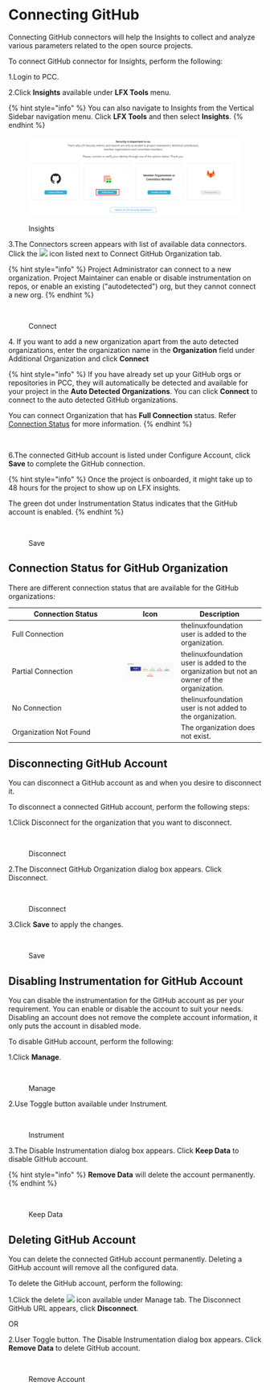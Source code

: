 # Connecting GitHub

Connecting GitHub connectors will help the Insights to collect and analyze various parameters related to the open source projects.&#x20;

To connect GitHub connector for Insights, perform the following:

1.Login to PCC.

2.Click **Insights** available under **LFX Tools** menu.

{% hint style="info" %}
You can also navigate to Insights from the Vertical Sidebar navigation menu. Click **LFX Tools** and then select **Insights**.
{% endhint %}

<figure><img src="../../../../.gitbook/assets/Sec1 (1).png" alt=""><figcaption><p>Insights</p></figcaption></figure>

3.The Connectors screen appears with list of available data connectors. Click the ![](../../../../.gitbook/assets/Plus\_icon.png) icon listed next to Connect GitHub Organization tab.&#x20;

{% hint style="info" %}
Project Administrator can connect to a new organization. Project Maintainer can enable or disable instrumentation on repos, or enable an existing ("autodetected") org, but they cannot connect a new org.
{% endhint %}

<figure><img src="../../../../.gitbook/assets/Connect Git.png" alt=""><figcaption><p>Connect </p></figcaption></figure>

4\. If you want to add a new organization apart from the auto detected organizations, enter the organization name in the **Organization** field under Additional Organization and click **Connect**&#x20;

{% hint style="info" %}
If you have already set up your GitHub orgs or repositories in PCC, they will automatically be detected and available for your project in the **Auto Detected Organizations**. You can click **Connect** to connect to the auto detected GitHub organizations.&#x20;

You can connect Organization that has **Full Connection** status. Refer [Connection Status](https://docs.linuxfoundation.org/lfx/project-control-center-pre-release/tools/insights/connecting-github#connection-status-for-github-organization) for more information.&#x20;
{% endhint %}

<figure><img src="../../../../.gitbook/assets/Github list.png" alt=""><figcaption></figcaption></figure>

6.The connected GitHub account is listed under Configure Account, click **Save** to complete the GitHub connection.

{% hint style="info" %}
Once the project is onboarded, it might take up to 48 hours for the project to show up on LFX insights.

The green dot under Instrumentation Status indicates that the GitHub account is enabled.
{% endhint %}

<figure><img src="../../../../.gitbook/assets/Git Sa.png" alt=""><figcaption><p>Save</p></figcaption></figure>

## Connection Status for GitHub Organization&#x20;

There are different connection status that are available for the GitHub organizations:

<table><thead><tr><th width="214">Connection Status </th><th>Icon</th><th>Description </th></tr></thead><tbody><tr><td>Full Connection </td><td><img src="../../../../.gitbook/assets/FC.png" alt="" data-size="line"></td><td> thelinuxfoundation user is added to the organization. </td></tr><tr><td>Partial Connection </td><td><img src="../../../../.gitbook/assets/PC (2).png" alt="" data-size="line"></td><td>thelinuxfoundation user is added to the organization but not an owner of the organization.</td></tr><tr><td>No Connection </td><td><img src="../../../../.gitbook/assets/NCq.png" alt="" data-size="line"></td><td>thelinuxfoundation user is not added to the organization.</td></tr><tr><td>Organization Not Found </td><td><img src="../../../../.gitbook/assets/ON.png" alt="" data-size="line"></td><td>The organization does not exist.</td></tr></tbody></table>

## Disconnecting GitHub Account&#x20;

You can disconnect a GitHub account as and when you desire to disconnect it.&#x20;

To disconnect a connected GitHub account, perform the following steps:

1.Click Disconnect for the organization that you want to disconnect.&#x20;

<figure><img src="../../../../.gitbook/assets/Dis.png" alt=""><figcaption><p>Disconnect </p></figcaption></figure>

2.The Disconnect GitHub Organization dialog box appears. Click Disconnect.&#x20;

<figure><img src="../../../../.gitbook/assets/Disc .png" alt=""><figcaption><p>Disconnect </p></figcaption></figure>

3.Click **Save** to apply the changes.&#x20;

<figure><img src="../../../../.gitbook/assets/Sa.png" alt=""><figcaption><p>Save</p></figcaption></figure>

## Disabling Instrumentation for GitHub Account

You can disable the instrumentation for the GitHub account as per your requirement. You can enable or disable the account to suit your needs. Disabling an account does not remove the complete account information, it only puts the account in disabled mode.

To disable GitHub account, perform the following:

1.Click **Manage**.&#x20;

<figure><img src="../../../../.gitbook/assets/Man.png" alt=""><figcaption><p>Manage</p></figcaption></figure>

2.Use Toggle button available under Instrument.

<figure><img src="../../../../.gitbook/assets/Toogl.png" alt=""><figcaption><p>Instrument </p></figcaption></figure>

3.The Disable Instrumentation dialog box appears. Click **Keep Data** to disable GitHub account.

{% hint style="info" %}
**Remove Data** will delete the account permanently. &#x20;
{% endhint %}

<figure><img src="../../../../.gitbook/assets/Keep.png" alt=""><figcaption><p>Keep Data</p></figcaption></figure>

## Deleting GitHub Account

You can delete the connected GitHub account permanently. Deleting a GitHub account will remove all the configured data.

To delete the GitHub account, perform the following:

1.Click the delete ![](../../../../.gitbook/assets/Delete\_Icon.png) icon available under Manage tab. The Disconnect GitHub URL appears, click **Disconnect**.

OR

2.User Toggle button. The Disable Instrumentation dialog box appears. Click **Remove Data** to delete GitHub account.

<figure><img src="../../../../.gitbook/assets/remove.png" alt=""><figcaption><p>Remove Account </p></figcaption></figure>
